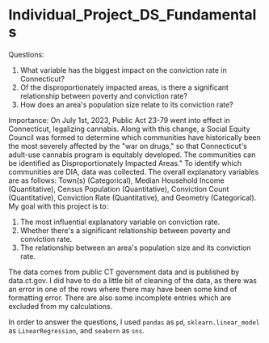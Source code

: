 # Individual_Project_DS_Fundamentals

 
Questions:

1. What variable has the biggest impact on the conviction rate in Connecticut?
2. Of the disproportionately impacted areas, is there a significant relationship between poverty and conviction rate?
3. How does an area's population size relate to its conviction rate?

Importance:
On July 1st, 2023, Public Act 23-79 went into effect in Connecticut, legalizing cannabis. Along with this change, a Social Equity Council was formed to determine which communities have historically been the most severely affected by the "war on drugs," so that Connecticut's adult-use cannabis program is equitably developed. The communities can be identified as Disproportionately Impacted Areas." To identify which communities are DIA, data was collected. The overall explanatory variables are as follows: Town(s) (Categorical), Median Household Income (Quantitative), Census Population (Quantitative), Conviction Count (Quantitative), Conviction Rate (Quantitative), and Geometry (Categorical). My goal with this project is to:
1. The most influential explanatory variable on conviction rate.
2. Whether there's a significant relationship between poverty and conviction rate.
3. The relationship between an area's population size and its conviction rate.

The data comes from public CT government data and is published by data.ct.gov. I did have to do a little bit of cleaning of the data, as there was an error in one of the rows where there may have been some kind of formatting error. There are also some incomplete entries which are excluded from my calculations.

In order to answer the questions, I used ``pandas`` as ``pd``, ``sklearn.linear_model`` as ``LinearRegression``, and ``seaborn`` as ``sns``.

